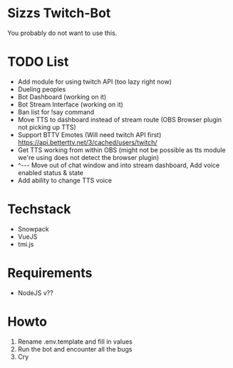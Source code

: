 # Sizzs Twitch-Bot
  You probably do not want to use this.

# TODO List
  * Add module for using twitch API (too lazy right now)
  * Dueling peoples
  * Bot Dashboard (working on it)
  * Bot Stream Interface (working on it)
  * Ban list for !say command
  * Move TTS to dashboard instead of stream route (OBS Browser plugin not picking up TTS)
  * Support BTTV Emotes (Will need twitch API first) https://api.betterttv.net/3/cached/users/twitch/
  * Get TTS working from within OBS (might not be possible as tts module we're using does not detect the browser plugin)
  * ^--- Move out of chat window and into stream dashboard, Add voice enabled status & state
  * Add ability to change TTS voice

# Techstack
  * Snowpack
  * VueJS
  * tmi.js

# Requirements
  * NodeJS v??

# Howto
  1. Rename .env.template and fill in values
  2. Run the bot and encounter all the bugs
  3. Cry
